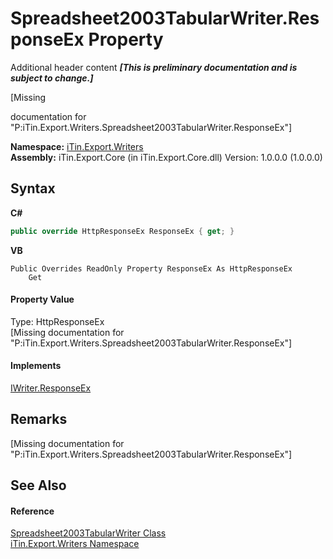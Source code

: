 # Spreadsheet2003TabularWriter.ResponseEx Property 
Additional header content _**\[This is preliminary documentation and is subject to change.\]**_

\[Missing <summary> documentation for "P:iTin.Export.Writers.Spreadsheet2003TabularWriter.ResponseEx"\]

**Namespace:**&nbsp;<a href="e20f9067-68c3-b137-ea41-2fb08bbbee45">iTin.Export.Writers</a><br />**Assembly:**&nbsp;iTin.Export.Core (in iTin.Export.Core.dll) Version: 1.0.0.0 (1.0.0.0)

## Syntax

**C#**<br />
``` C#
public override HttpResponseEx ResponseEx { get; }
```

**VB**<br />
``` VB
Public Overrides ReadOnly Property ResponseEx As HttpResponseEx
	Get
```


#### Property Value
Type: HttpResponseEx<br />\[Missing <value> documentation for "P:iTin.Export.Writers.Spreadsheet2003TabularWriter.ResponseEx"\]

#### Implements
<a href="ed6840e7-c3e5-d89d-81a0-f14d7890eda3">IWriter.ResponseEx</a><br />

## Remarks
\[Missing <remarks> documentation for "P:iTin.Export.Writers.Spreadsheet2003TabularWriter.ResponseEx"\]

## See Also


#### Reference
<a href="86555d08-0547-8410-ce91-87da7c9c9a38">Spreadsheet2003TabularWriter Class</a><br /><a href="e20f9067-68c3-b137-ea41-2fb08bbbee45">iTin.Export.Writers Namespace</a><br />